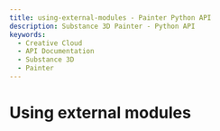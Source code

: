 ```yaml
---
title: using-external-modules - Painter Python API
description: Substance 3D Painter - Python API
keywords:
  - Creative Cloud
  - API Documentation
  - Substance 3D
  - Painter
---
```


# Using external modules